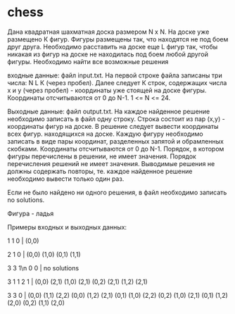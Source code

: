 # chess
Дана квадратная шахматная доска размером N х N. На доске уже размещено К фигур. Фигуры размещены так, что находятся не под боем друг друга.
Необходимо расставить на доске еще L фигур так, чтобы никакая из фигур на доске не находилась под боем любой другой фигуры. Необходимо найти все возможные решения

входные данные: файл input.txt. На первой строке файла записаны три числа: N L К (через пробел). Далее следует К строк, содержащих числа х и у (через пробел) - координаты уже стоящей
на доске фигуры. Координаты отсчитываются от 0 до N-1. 1 <= N <= 24.

Выходные данные: файл output.txt. На каждое найденное решение необходимо записать в файл одну строку. Строка состоит из пар (х,у) - координаты фигур на доске. В решение следует
вывести координаты всех фигур. находящихся на доске. Каждую фигуру необходимо записать в виде пары координат, разделенных запятой и обрамленных скобками. Координаты
отсчитываются от 0 до N-1. Порядок, в котором фигуры перечислены в решении, не имеет значения. Порядок перечисления решений не имеет значения. Выводимые решения не должны содержать повторы, те. каждое найденное решение необходимо вывести только один раз.

Если не было найдено ни одного решения, в файл необходимо записать no solutions.

Фигура - ладья

Примеры входных и выходных данных:

1 1 0 |
(0,0) 

2 1 0 |
(0,0) 
(1,0) 
(0,1) 
(1,1) 

3 3 1\n
0 0 |
no solutions

3 1 1
2 1 |
(0,0) (2,1) 
(1,0) (2,1) 
(0,2) (2,1) 
(1,2) (2,1) 

3 3 0 |
(0,0) (1,1) (2,2) 
(0,0) (1,2) (2,1) 
(0,1) (1,0) (2,2) 
(0,2) (1,0) (2,1) 
(0,1) (1,2) (2,0) 
(0,2) (1,1) (2,0)
